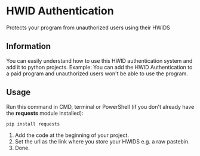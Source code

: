 # HWID Authentication
Protects your program from unauthorized users using their HWIDS

## Information
You can easily understand how to use this HWID authentication system and add it to python projects.
Example: You can add the HWID Authentication to a paid program and unauthorized users won't be able to use the program.

## Usage
Run this command in CMD, terminal or PowerShell (if you don't already have the **requests** module installed):
```
pip install requests
```
1. Add the code at the beginning of your project.
2. Set the url as the link where you store your HWIDS e.g. a raw pastebin.
3. Done.
